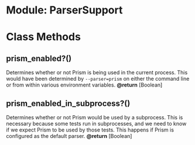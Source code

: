 # Module: ParserSupport
    



# Class Methods
## prism_enabled?() [](#method-c-prism_enabled?)
Determines whether or not Prism is being used in the current process. This
would have been determined by `--parser=prism` on either the command line or
from within various environment variables.
**@return** [Boolean] 

## prism_enabled_in_subprocess?() [](#method-c-prism_enabled_in_subprocess?)
Determines whether or not Prism would be used by a subprocess. This is
necessary because some tests run in subprocesses, and we need to know if we
expect Prism to be used by those tests. This happens if Prism is configured as
the default parser.
**@return** [Boolean] 


